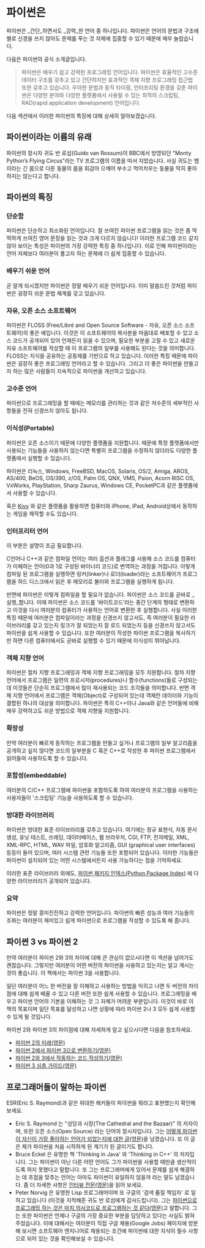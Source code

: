 # 파이썬은

파이썬은 \_간단\_하면서도 \_강력\_한 언어 중 하나입니다. 파이썬은 언어의 문법과 구조에 별로 신경을 쓰지 않아도 문제를 푸는 것 자체에 집중할 수 있기 때문에 매우 놀랍습니다.

다음은 파이썬의 공식 소개글입니다.

> 파이썬은 배우기 쉽고 강력한 프로그래밍 언어입니다. 파이썬은 효율적인 고수준 데이터 구조를 갖추고 있고 간단하지만 효과적인 객체 지향 프로그래밍 접근법 또한 갖추고 있습니다. 우아한 문법과 동적 타이핑, 인터프리팅 환경을 갖춘 파이썬은 다양한 분야와 다양한 플랫폼에서 사용될 수 있는 최적의 스크립팅, RAD(rapid application development) 언어입니다.

다음 섹션에서 이러한 파이썬의 특징에 대해 상세히 알아보겠습니다.

## 파이썬이라는 이름의 유래

파이썬의 창시자 귀도 반 로섬(Guido van Rossum)이 BBC에서 방영되던 "Monty Python’s Flying Circus"라는 TV 프로그램의 이름을 따서 지었습니다. 사실 귀도는 뱀이라는 긴 몸으로 다른 동물의 몸을 휘감아 으깨어 부수고 먹어치우는 동물을 딱히 좋아하지는 않는다고 합니다.

## 파이썬의 특징

### 단순함

파이썬은 단순하고 최소화된 언어입니다. 잘 쓰여진 파이썬 프로그램을 읽는 것은 좀 딱딱하게 쓰여진 영어 문장을 읽는 것과 크게 다르지 않습니다! 이러한 프로그램 코드 같지 않아 보이는 특성은 파이썬의 가장 강력한 특징 중 하나입니다. 이로 인해 파이썬이라는 언어 자체보다 여러분이 풀고자 하는 문제에 더 쉽게 집중할 수 있습니다.

### 배우기 쉬운 언어

곧 알게 되시겠지만 파이썬은 정말 배우기 쉬운 언어입니다. 이미 말씀드린 것처럼 파이썬은 굉장히 쉬운 문법 체계를 갖고 있습니다.

### 자유, 오픈 소스 소프트웨어

파이썬은 FLOSS (Free/Libré and Open Source Software - 자유, 오픈 소스 소프트웨어)의 좋은 예입니다. 이것은 이 소프트웨어의 복사본을 마음대로 배포할 수 있고 소스 코드가 공개되어 있어 언제든지 읽을 수 있으며, 필요한 부분을 고칠 수 있고 새로운 자유 소프트웨어를 작성할 때 이 프로그램의 일부를 사용해도 된다는 것을 의미합니다. FLOSS는 지식을 공유하는 공동체를 기반으로 하고 있습니다. 이러한 특징 때문에 파이썬은 굉장히 좋은 프로그래밍 언어라고 할 수 있습니다. 그리고 더 좋은 파이썬을 만들고자 하는 많은 사람들이 지속적으로 파이썬을 개선하고 있습니다.

### 고수준 언어

파이썬으로 프로그래밍을 할 때에는 메모리를 관리하는 것과 같은 저수준의 세부적인 사항들을 전혀 신경쓰지 않아도 됩니다.

### 이식성(Portable)

파이썬은 오픈 소스이기 때문에 다양한 플랫폼을 지원합니다. 때문에 특정 플랫폼에서만 사용되는 기능들을 사용하지 않는다면 특별히 프로그램을 수정하지 않더라도 다양한 플랫폼에서 실행할 수 있습니다.

파이썬은 리눅스, Windows, FreeBSD, MacOS, Solaris, OS/2, Amiga, AROS, AS/400, BeOS, OS/390, z/OS, Palm OS, QNX, VMS, Psion, Acorn RISC OS, VxWorks, PlayStation, Sharp Zaurus, Windows CE, PocketPC과 같은 플랫폼에서 사용할 수 있습니다.

혹은 [Kivy](http://kivy.org) 와 같은 플랫폼을 활용하면 컴퓨터와 iPhone, iPad, Android상에서 동작하는 게임을 제작할 수도 있습니다.

### 인터프리터 언어

이 부분은 설명이 조금 필요합니다.

C언어나 C++과 같은 컴파일 언어는 여러 옵션과 플래그를 사용해 소스 코드를 컴퓨터가 이해하는 언어(0과 1로 구성된 바이너리 코드)로 번역하는 과정을 거칩니다. 이렇게 컴파일 된 프로그램을 실행하면 링커(linker)나 로더(loader)라는 소프트웨어가 프로그램을 하드 디스크에서 읽은 후 메모리로 불러와 프로그램을 실행하게 됩니다.

반면에 파이썬은 이렇게 컴파일을 할 필요가 없습니다. 파이썬은 소스 코드를 곧바로 \_실행\_합니다. 이때 파이썬은 소스 코드를 '바이트코드’라는 중간 단계의 형태로 변환하고 이것을 다시 여러분의 컴퓨터가 사용하는 언어로 변환한 후 실행합니다. 사실 이러한 특징 때문에 여러분은 컴파일이라는 과정을 신경쓰지 않고서도, 즉 여러분이 필요한 라이브러리를 갖고 있는지 링크가 잘 되었는지 잘 로드 되었는지 등을 신경쓰지 않고서도 파이썬을 쉽게 사용할 수 있습니다. 또한 여러분이 작성한 파이썬 프로그램을 복사하기만 하면 다른 컴퓨터에서도 곧바로 실행할 수 있기 때문에 이식성이 뛰어납니다.

### 객체 지향 언어

파이썬은 절차 지향 프로그래밍과 객체 지향 프로그래밍을 모두 지원합니다. 절차 지향 언어에서 프로그램은 일련의 프로시저(procedures)나 함수(functions)들로 구성되는데 이것들은 단순히 프로그램에서 많이 재사용되는 코드 조각들을 의미합니다. 반면 객체 지향 언어에서 프로그램은 객체(Object)로 구성되어 있는데 객체란 데이터와 기능이 결합된 하나의 대상을 의미합니다. 파이썬은 특히 C++이나 Java와 같은 언어들에 비해 매우 강력하고도 쉬운 방법으로 객체 지향을 지원합니다.

### 확장성

만약 여러분이 빠르게 동작하는 프로그램을 만들고 싶거나 프로그램의 일부 알고리즘을 공개하고 싶지 않다면 코드의 일부분을 C 혹은 C++로 작성한 후 파이썬 프로그램에서 읽어들여 사용하도록 할 수 있습니다.

### 포함성(embeddable)

여러분의 C/C++ 프로그램에 파이썬을 포함하도록 하여 여러분의 프로그램을 사용하는 사용자들이 '스크립팅' 기능을 사용하도록 할 수 있습니다.

### 방대한 라이브러리

파이썬은 방대한 표준 라이브러리를 갖추고 있습니다. 여기에는 정규 표현식, 자동 문서 생성, 유닛 테스트, 쓰레딩, 데이터베이스, 웹 브라우저, CGI, FTP, 전자메일, XML, XML-RPC, HTML, WAV 파일, 암호화 알고리즘, GUI (graphical user interfaces) 등등이 들어 있으며, 여러 시스템 관련 기능들 또한 포함되어 있습니다. 이러한 기능들은 파이썬이 설치되어 있는 어떤 시스템에서든지 사용 가능하다는 점을 기억하세요.

이러한 표준 라이브러리 외에도, [파이썬 패키지 인덱스(Python Package Index)](http://pypi.python.org/pypi) 에 다양한 라이브러리가 공개되어 있습니다.

### 요약

파이썬은 정말 흥미진진하고 강력한 언어입니다. 파이썬의 빠른 성능과 여러 기능들의 조화는 여러분이 재미있고 쉽게 파이썬으로 프로그램을 작성할 수 있도록 해 줍니다.

## 파이썬 3 vs 파이썬 2

만약 여러분이 파이썬 2와 3의 차이에 대해 큰 관심이 없으시다면 이 섹션을 넘어가도 괜찮습니다. 그렇지만 여러분이 어떤 버전의 파이썬을 사용하고 있는지는 알고 계시는 것이 좋습니다. 이 책에서는 파이썬 3을 사용합니다.

일단 여러분이 어느 한 버전을 잘 이해하고 사용하는 방법을 익히고 나면 두 버전의 차이점에 대해 쉽게 배울 수 있고 다른 버전 또한 쉽게 사용할 수 있습니다. 프로그래밍을 배우고 파이썬 언어의 기본을 이해하는 것 그 자체가 어려운 부분입니다. 이것이 바로 이 책의 목표이며 일단 목표를 달성하고 나면 상황에 따라 파이썬 2나 3 모두 쉽게 사용할 수 있게 될 것입니다.

파이썬 2와 파이썬 3의 차이점에 대해 자세하게 알고 싶으시다면 다음을 참조하세요.

- [파이썬 2의 미래(영문)](http://lwn.net/Articles/547191/)
- [파이썬 2에서 파이썬 3으로 변환하기(영문)](https://docs.python.org/3/howto/pyporting.html)
- [파이썬 2와 3에서 작동하는 코드 작성하기(영문)](https://wiki.python.org/moin/PortingToPy3k/BilingualQuickRef)
- [파이썬 3 심층 가이드(영문)](http://python3porting.com)

## 프로그래머들이 말하는 파이썬

ESR(Eric S. Raymond)과 같은 위대한 해커들이 파이썬을 뭐라고 표현했는지 확인해 보세요.

- Eric S. Raymond 는 "성당과 시장(The Cathedral and the Bazaar)" 의 저자이며, 또한 오픈 소스(Open Source) 라는 단어의 창시자입니다. 그는 [어떻게 파이썬이 자신이 가장 좋아하는 언어가 되었는지에 대한 글(영문)](http://www.python.org/about/success/esr/)을 남겼습니다. 또 이 글은 제가 파이썬을 처음 시작하게 된 계기가 된 글이기도 합니다.
- Bruce Eckel 은 유명한 책 'Thinking in Java' 와 'Thinking in C++' 의 저자입니다. 그는 파이썬이 아닌 다른 어떤 언어도 그가 파이썬을 사용할 때만큼 생산적이도록 하지 못했다고 말합니다. 또 그는 프로그래머에게 있어서 문제를 쉽게 해결하는 데 초점을 맞추는 언어는 아마도 파이썬이 유일하지 않을까 라는 말도 남겼습니다. 좀 더 자세한 사항은 [인터뷰 전문(영문)](http://www.artima.com/intv/aboutme.html)을 읽어 보세요.
- Peter Norvig 은 유명한 Lisp 프로그래머이며 또 구글의 '검색 품질 책임자' 로 일하고 있습니다 (이것을 지적해준 귀도 반 로섬에게 감사드립니다). 그는 [파이썬으로 프로그래밍 하는 것은 마치 의사코드로 프로그램하는 것 같다(영문)](https://news.ycombinator.com/item?id=1803815)고 말합니다. 그는 또한 파이썬은 언제나 구글의 가장 중요한 부분을 담당하고 있다는 사실도 밝혀 주었습니다. 이에 대해서는 여러분이 직접 구글 채용(Google Jobs) 페이지에 방문해 보시면 소프트웨어 엔지니어로 채용되는 조건에 파이썬에 대한 지식이 필수 사항으로 되어 있는 것을 확인해보실 수 있습니다.